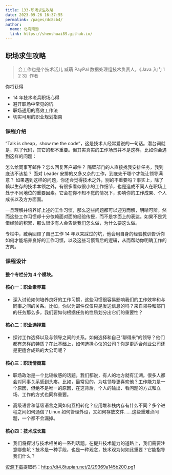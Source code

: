 ```yaml
---
title: 133-职场求生攻略
date: 2023-09-26 16:37:55
permalink: /pages/dc8cb4/
author: 
  name: 北鸟南游
  link: https://shenshuai89.github.io/
---
```

## 职场求生攻略
> 会工作也是个技术活儿
> 臧萌  PayPal 数据处理组技术负责人，《Java 入门 1 2 3》作者

你将获得
- 14 年技术老兵职场心得
- 避开职场中常见的坑
- 职场通用的高效工作法
- 切实可用的职业规划指南

### 课程介绍

“Talk is cheap，show me the code”，这是技术人经常爱说的一句话。潜台词就是，除了代码，其它的都不重要。但其实真实的工作场景并不是这样，比如你会遇到这样的问题：

怎么给同事写邮件？怎么回复客户邮件？
隔壁部门的人直接找我安排任务，我到底该不该接？
面对 Leader 安排的又多又杂的工作，到底先干哪个才能让领导满意？
如果遇到这样的问题，你还会觉得技术之外，别的不重要吗？事实上，除了赖以生存的技术本领之外，有很多看似很小的工作细节，也是造成不同人在职场上处于不同地位的重要因素。它会在你不知不觉的情况下，影响你的工作成果、个人成长以及方方面面。

一旦理解并培养好上述的工作习惯，那么这些问题都可以迎刃而解，明晰可辨。然而这些工作习惯却十分依赖面对面的经验传授，而不是字面上的表达。如果不是凭借经验的积累，那么很少有人会告诉我们怎么做，为什么要这么做。

专栏中，臧萌回顾了自己工作 14 年以来踩过的坑，他会用自身的经验教训告诉你如何才能培养良好的工作习惯，以及这些习惯背后的逻辑，从而帮助你明确工作的方向。

### 课程设计
#### 整个专栏分为 4 个模块。

#### 核心一：职业素养篇
- 深入讨论如何培养良好的工作习惯，这些习惯很容易影响我们的工作效率和与同事之间的关系。比如，你以为邮件仅仅只是发送信息的吗？来自领导和部门的任务那么多，我们要如何根据任务的性质划分出它们的重要性？

#### 核心二：职业选择篇
- 探讨工作选择以及与领导之间的关系。如何选择和自己“聊得来”的领导？他们都有怎样的特质？在此基础上，如何选择心仪的公司？你是更适合创业公司还是更适合成熟的大公司呢？

#### 核心三：职场情商篇
- 职场政治是一个比较敏感的话题。我们都说，有人的地方就有江湖。很多人都会对同事关系感到头疼。比如，最常见的，为啥领导更喜欢他？工作能力是一个原因，但绝不是唯一的原因，在这背后，个人的输出、看问题的方式和立场、工作的方式也同样重要。

- 高级语言和低级语言之间如何互相转化？应用堆和栈内存有什么不同？多个进程之间如何通信？Linux 如何管理外设，又如何存放文件……这些重难点问题，一个都不会漏掉。

#### 核心四：技术成长篇
- 我们将探讨与技术相关的一系列话题。在提升技术能力的道路上，我们需要注意哪些坑？技术是一种手段，也是一种观念，技术观为何如此重要？它能指导我们什么？

[资源下载](https://pan.baidu.com/s/1HYxKwxLPHpg1GnmILq9UIA)提取码：http://dt4.8tupian.net/2/29369a145b200.pg1